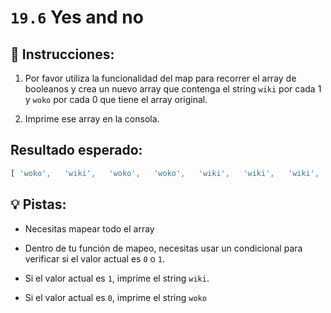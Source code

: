 # `19.6` Yes and no

## 📝 Instrucciones:

1. Por favor utiliza la funcionalidad del map para recorrer el array de booleanos y crea un nuevo array que contenga el string `wiki` por cada 1 y `woko` por cada 0 que tiene el array original.

2. Imprime ese array en la consola.

## Resultado esperado:

```js
[ 'woko',   'wiki',   'woko',   'woko',   'wiki',   'wiki',   'wiki',   'woko',   'woko',   'wiki',   'woko',   'wiki',   'wiki',   'woko',   'woko',   'woko',   'woko',   'woko',   'woko',   'woko',   'woko',   'wiki',   'woko',   'woko',   'woko',   'woko',   'wiki' ]
```

## 💡 Pistas:

+ Necesitas mapear todo el array

+ Dentro de tu función de mapeo, necesitas usar un condicional para verificar si el valor actual es `0` o `1`.

+ Si el valor actual es `1`, imprime el string `wiki`.

+ Si el valor actual es `0`, imprime el string `woko`

